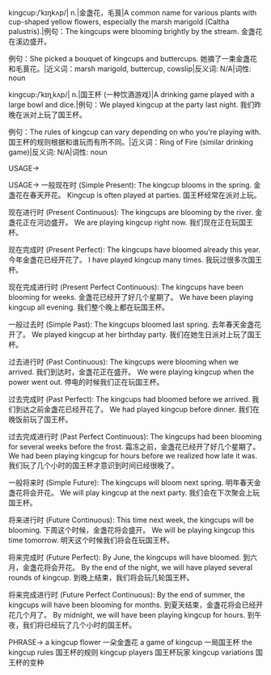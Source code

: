 kingcup:/ˈkɪŋkʌp/| n.|金盏花，毛茛|A common name for various plants with cup-shaped yellow flowers, especially the marsh marigold (Caltha palustris).|例句：The kingcups were blooming brightly by the stream. 金盏花在溪边盛开。

例句：She picked a bouquet of kingcups and buttercups. 她摘了一束金盏花和毛茛花。|近义词：marsh marigold, buttercup, cowslip|反义词: N/A|词性: noun

kingcup:/ˈkɪŋˌkʌp/| n.|国王杯 (一种饮酒游戏)|A drinking game played with a large bowl and dice.|例句：We played kingcup at the party last night. 我们昨晚在派对上玩了国王杯。

例句：The rules of kingcup can vary depending on who you're playing with. 国王杯的规则根据和谁玩而有所不同。|近义词：Ring of Fire (similar drinking game)|反义词: N/A|词性: noun


USAGE->

USAGE->
一般现在时 (Simple Present):
The kingcup blooms in the spring.  金盏花在春天开花。
Kingcup is often played at parties. 国王杯经常在派对上玩。

现在进行时 (Present Continuous):
The kingcups are blooming by the river. 金盏花正在河边盛开。
We are playing kingcup right now. 我们现在正在玩国王杯。

现在完成时 (Present Perfect):
The kingcups have bloomed already this year. 今年金盏花已经开花了。
I have played kingcup many times. 我玩过很多次国王杯。

现在完成进行时 (Present Perfect Continuous):
The kingcups have been blooming for weeks. 金盏花已经开了好几个星期了。
We have been playing kingcup all evening. 我们整个晚上都在玩国王杯。

一般过去时 (Simple Past):
The kingcups bloomed last spring. 去年春天金盏花开了。
We played kingcup at her birthday party. 我们在她生日派对上玩了国王杯。

过去进行时 (Past Continuous):
The kingcups were blooming when we arrived. 我们到达时，金盏花正在盛开。
We were playing kingcup when the power went out.  停电的时候我们正在玩国王杯。

过去完成时 (Past Perfect):
The kingcups had bloomed before we arrived. 我们到达之前金盏花已经开花了。
We had played kingcup before dinner. 我们在晚饭前玩了国王杯。

过去完成进行时 (Past Perfect Continuous):
The kingcups had been blooming for several weeks before the frost. 霜冻之前，金盏花已经开了好几个星期了。
We had been playing kingcup for hours before we realized how late it was. 我们玩了几个小时的国王杯才意识到时间已经很晚了。

一般将来时 (Simple Future):
The kingcups will bloom next spring.  明年春天金盏花将会开花。
We will play kingcup at the next party. 我们会在下次聚会上玩国王杯。

将来进行时 (Future Continuous):
This time next week, the kingcups will be blooming.  下周这个时候，金盏花将会盛开。
We will be playing kingcup this time tomorrow. 明天这个时候我们将会在玩国王杯。

将来完成时 (Future Perfect):
By June, the kingcups will have bloomed. 到六月，金盏花将会开花。
By the end of the night, we will have played several rounds of kingcup.  到晚上结束，我们将会玩几轮国王杯。

将来完成进行时 (Future Perfect Continuous):
By the end of summer, the kingcups will have been blooming for months. 到夏天结束，金盏花将会已经开花几个月了。
By midnight, we will have been playing kingcup for hours. 到午夜，我们将已经玩了几个小时的国王杯。


PHRASE->
a kingcup flower 一朵金盏花
a game of kingcup 一局国王杯
the kingcup rules 国王杯的规则
kingcup players 国王杯玩家
kingcup variations 国王杯的变种


